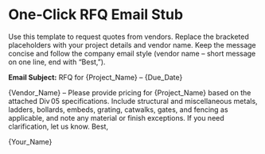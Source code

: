 # One‑Click RFQ Email Stub

Use this template to request quotes from vendors. Replace the bracketed placeholders with your project details and vendor name. Keep the message concise and follow the company email style (vendor name – short message on one line, end with “Best,”).

**Email Subject:** RFQ for {Project_Name} – {Due_Date}

{Vendor_Name} – Please provide pricing for {Project_Name} based on the attached Div 05 specifications. Include structural and miscellaneous metals, ladders, bollards, embeds, grating, catwalks, gates, and fencing as applicable, and note any material or finish exceptions. If you need clarification, let us know. Best,

{Your_Name}
